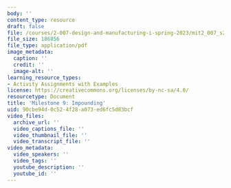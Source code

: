 ```yaml
---
body: ''
content_type: resource
draft: false
file: /courses/2-007-design-and-manufacturing-i-spring-2023/mit2_007_s23_ms09.pdf
file_size: 186856
file_type: application/pdf
image_metadata:
  caption: ''
  credit: ''
  image-alt: ''
learning_resource_types:
- Activity Assignments with Examples
license: https://creativecommons.org/licenses/by-nc-sa/4.0/
resourcetype: Document
title: 'Milestone 9: Impounding'
uid: 90cbe94d-0c52-4f28-a073-ed6fc5d83bcf
video_files:
  archive_url: ''
  video_captions_file: ''
  video_thumbnail_file: ''
  video_transcript_file: ''
video_metadata:
  video_speakers: ''
  video_tags: ''
  youtube_description: ''
  youtube_id: ''
---
```

